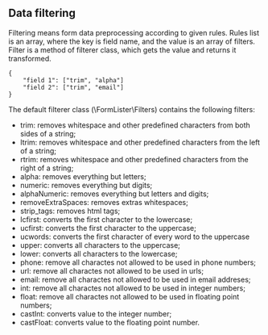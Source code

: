 ## Data filtering
Filtering means form data preprocessing according to given rules. 
Rules list is an array, where the key is field name, and the value is an array of filters. Filter is a method of filterer class, which gets the value and returns it transformed.
```
{
    "field 1": ["trim", "alpha"]
    "field 2": ["trim", "email"]
}
```

The default filterer class (\FormLister\Filters) contains the following filters:

- trim: removes whitespace and other predefined characters from both sides of a string;
- ltrim: removes whitespace and other predefined characters from the left of a string;
- rtrim: removes whitespace and other predefined characters from the right of a string;
- alpha: removes everything but letters;
- numeric: removes everything but digits;
- alphaNumeric: removes everything but letters and digits;
- removeExtraSpaces: removes extras whitespaces;
- strip_tags: removes html tags;
- lcfirst: converts the first character to the lowercase;
- ucfirst: converts the first character to the uppercase;
- ucwords: converts the first character of every word to the uppercase
- upper: converts all characters to the uppercase;
- lower: converts all characters to the lowercase;
- phone: remove all charactes not allowed to be used in phone numbers;
- url: remove all charactes not allowed to be used in urls;
- email: remove all charactes not allowed to be used in email addreses;
- int: remove all charactes not allowed to be used in integer numbers;
- float: remove all charactes not allowed to be used in floating point numbers;
- castInt: converts value to the integer number;
- castFloat: converts value to the floating point number.
